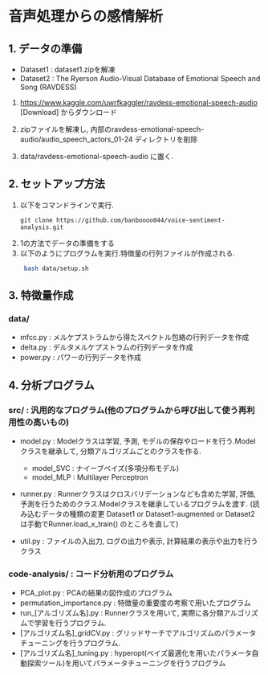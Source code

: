 # 音声処理からの感情解析

## 1. データの準備
* Dataset1 : dataset1.zipを解凍
* Dataset2 : The Ryerson Audio-Visual Database of Emotional Speech and Song (RAVDESS)

1. https://www.kaggle.com/uwrfkaggler/ravdess-emotional-speech-audio
[Download] からダウンロード

2. zipファイルを解凍し, 内部のravdess-emotional-speech-audio/audio_speech_actors_01-24 ディレクトリを削除

3. data/ravdess-emotional-speech-audio に置く.

## 2. セットアップ方法

1. 以下をコマンドラインで実行.
   ```
   git clone https://github.com/banboooo044/voice-sentiment-analysis.git
   ```
2. 1の方法でデータの準備をする
3. 以下のようにプログラムを実行.特徴量の行列ファイルが作成される.
   ```bash
    bash data/setup.sh
   ```

## 3. 特徴量作成

### data/
* mfcc.py : メルケプストラムから得たスペクトル包絡の行列データを作成
* delta.py : デルタメルケプストラムの行列データを作成
* power.py : パワーの行列データを作成

## 4. 分析プログラム
### src/ : 汎用的なプログラム(他のプログラムから呼び出して使う再利用性の高いもの)

* model.py : Modelクラスは学習, 予測, モデルの保存やロードを行う.Modelクラスを継承して, 分類アルゴリズムごとのクラスを作る.
  * model_SVC : ナイーブベイズ(多項分布モデル)
  * model_MLP : Multilayer Perceptron
  
* runner.py : Runnerクラスはクロスバリデーションなども含めた学習, 評価, 予測を行うためのクラス.Modelクラスを継承しているプログラムを渡す.
(読み込むデータの種類の変更 Dataset1 or Dataset1-augmented or Dataset2 は手動でRunner.load_x_train() のところを直して)

* util.py : ファイルの入出力, ログの出力や表示, 計算結果の表示や出力を行うクラス

### code-analysis/ : コード分析用のプログラム

* PCA_plot.py : PCAの結果の図作成のプログラム
* permutation_importance.py : 特徴量の重要度の考察で用いたプログラム
* run_[アルゴリズム名].py : Runnerクラスを用いて, 実際に各分類アルゴリズムで学習を行うプログラム.
* [アルゴリズム名]_gridCV.py : グリッドサーチでアルゴリズムのパラメータチューニングを行うプログラム.
* [アルゴリズム名]_tuning.py : hyperopt(ベイズ最適化を用いたパラメータ自動探索ツール)を用いてパラメータチューニングを行うプログラム

